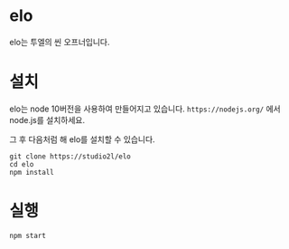 # elo

elo는 투엘의 씬 오프너입니다.

# 설치

elo는 node 10버전을 사용하여 만들어지고 있습니다. `https://nodejs.org/` 에서 node.js를 설치하세요.

그 후 다음처럼 해 elo를 설치할 수 있습니다.

```
git clone https://studio2l/elo
cd elo
npm install
```

# 실행

```
npm start
```
